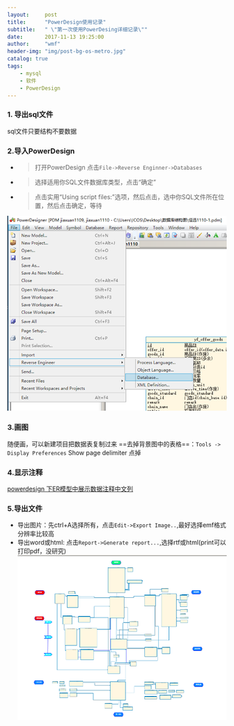 ```yaml
---
layout:     post
title:      "PowerDesign使用记录"
subtitle:   " \"第一次使用PowerDesing详细记录\""
date:       2017-11-13 19:25:00
author:     "wmf"
header-img: "img/post-bg-os-metro.jpg"
catalog: true
tags:
    - mysql
    - 软件
    - PowerDesign
---
```

### 1. 导出sql文件
 sql文件只要结构不要数据
### 2.导入PowerDesign
* >打开PowerDesign 点击`File->Reverse Enginner->Databases`

* >选择适用你SQL文件数据库类型，点击“确定”
 
* >点击实用“Using script files:”选项，然后点击，选中你SQL文件所在位置，然后点击确定，等待

![](/img/in-post/power-data.png)
### 3.画图
随便画，可以新建项目把数据表复制过来
==去掉背景图中的表格==：`Tools -> Display Preferences` Show page delimiter 点掉
### 4.显示注释
[powerdesign 下ER模型中展示数据注释中文列](https://www.cnblogs.com/zh-haining/p/6291750.html)
### 5.导出文件
* 导出图片：先ctrl+A选择所有，点击`Edit->Export Image..`,最好选择emf格式分辨率比较高
* 导出word或html: 点击`Report->Generate report...`,选择rtf或html(print可以打印pdf，没研究)
![](/img/in-post/power-result.png)
